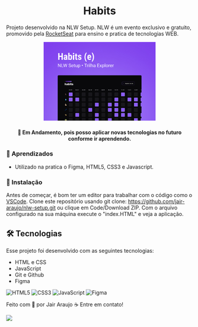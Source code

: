 <h1 align="center"> Habits </h1>

Projeto desenvolvido na NLW Setup. NLW é um evento exclusivo e gratuito, promovido pela [RocketSeat](https://www.rocketseat.com.br/) para ensino e pratica de tecnologias WEB. 

<p align="center">
  <img alt="projeto Habits" src=".github/preview.jpg" width="60%">
</p>

<h4 align="center"> 
🚀 Em Andamento, pois posso aplicar novas tecnologias no futuro conforme ir aprendendo.
</h4>

### 📕 Aprendizados

- Utilizado na pratica o Figma, HTML5, CSS3 e Javascript.

### 🏁 Instalação

Antes de começar, é bom ter um editor para trabalhar com o código como o [VSCode](https://code.visualstudio.com/).
Clone este repositório usando git clone: https://github.com/jair-araujo/nlw-setup.git ou clique em Code/Download ZIP.
Com o arquivo configurado na sua máquina execute o "index.HTML" e veja a aplicação.

## 🛠 Tecnologias

Esse projeto foi desenvolvido com as seguintes tecnologias:

- HTML e CSS
- JavaScript
- Git e Github
- Figma

![HTML5](https://img.shields.io/badge/html5-%23E34F26.svg?style=for-the-badge&logo=html5&logoColor=white)
![CSS3](https://img.shields.io/badge/css3-%231572B6.svg?style=for-the-badge&logo=css3&logoColor=white)
![JavaScript](https://img.shields.io/badge/javascript-%23323330.svg?style=for-the-badge&logo=javascript&logoColor=%23F7DF1E)
![Figma](https://img.shields.io/badge/figma-%23F24E1E.svg?style=for-the-badge&logo=figma&logoColor=white)


Feito com 💜 por Jair Araujo ☕ Entre em contato!

[<img src="https://img.shields.io/badge/linkedin-%230077B5.svg?&style=for-the-badge&logo=linkedin&logoColor=white" />](https://www.linkedin.com/in/jairaraujo/)
